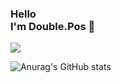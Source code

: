 ### Hello<br/> I'm Double.Pos 👋

<!--
**DubblePos/DubblePos** is a ✨ _special_ ✨ repository because its `README.md` (this file) appears on your GitHub profile.

Here are some ideas to get you started:

- 🔭 I’m currently working on ...
- 🌱 I’m currently learning ...
- 👯 I’m looking to collaborate on ...
- 🤔 I’m looking for help with ...
- 💬 Ask me about ...
- 📫 How to reach me: ...
- 😄 Pronouns: ...
- ⚡ Fun fact: ...
-->

<a href="http://13.209.84.189:8080/Kmarket/" target="_blank"><img src="https://img.shields.io/badge/Kmarket-배경색?style=뱃지모양&logo=로고&logoColor=white"/></a>


![Anurag's GitHub stats](https://github-readme-stats.vercel.app/api?username=DubblePos&show_icons=true&theme=radical)
